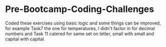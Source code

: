 # Pre-Bootcamp-Coding-Challenges

Coded these exercises using basic logic and some things can be improved, for example Task7 the one for temperatures, I didn't factor in for decimal numbers and Task 11 catered for same set on letter, small with small and capital with capital.